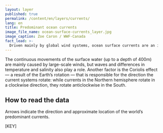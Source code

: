 ```yaml
---
layout: layer
published: true
permalink: /content/en/layers/currents/
lang: en
title: Predominant ocean currents
image_file_name: ocean-surface-currents_layer.jpg
image_caption: Zoe Caron / WWF-Canada
fact_lead: >-
  Driven mainly by global wind systems, ocean surface currents are an important factor for determining the movements and fate of marine plastic pollution.
---
```


The continuous movements of the surface water (up to a depth of 400m) are mainly caused by large-scale winds, but waves and differences in temperature and salinity also play a role. Another factor is the Coriolis effect — a result of the Earth’s rotation — that is responsible for the direction the current systems rotate: while currents in the Northern hemisphere rotate in a clockwise direction, they rotate anticlockwise in the South.

## How to read the data

Arrows indicate the direction and approximate location of the world’s predominant currents.

[KEY]
